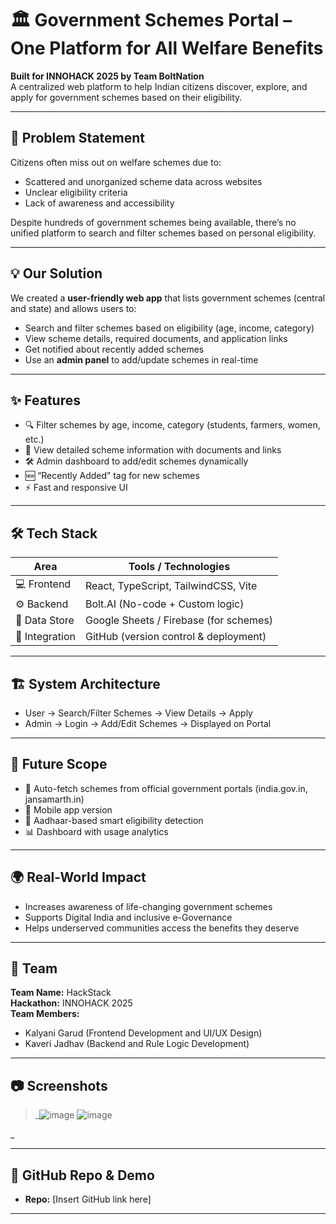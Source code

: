# 🏛️ Government Schemes Portal – One Platform for All Welfare Benefits

**Built for INNOHACK 2025 by Team BoltNation**  
A centralized web platform to help Indian citizens discover, explore, and apply for government schemes based on their eligibility.

---

## 📌 Problem Statement

Citizens often miss out on welfare schemes due to:
- Scattered and unorganized scheme data across websites
- Unclear eligibility criteria
- Lack of awareness and accessibility

Despite hundreds of government schemes being available, there’s no unified platform to search and filter schemes based on personal eligibility.

---

## 💡 Our Solution

We created a **user-friendly web app** that lists government schemes (central and state) and allows users to:
- Search and filter schemes based on eligibility (age, income, category)
- View scheme details, required documents, and application links
- Get notified about recently added schemes
- Use an **admin panel** to add/update schemes in real-time

---

## ✨ Features

- 🔍 Filter schemes by age, income, category (students, farmers, women, etc.)
- 📄 View detailed scheme information with documents and links
- 🛠️ Admin dashboard to add/edit schemes dynamically
- 🆕 “Recently Added” tag for new schemes
- ⚡ Fast and responsive UI

---

## 🛠️ Tech Stack

| Area            | Tools / Technologies                   |
|-----------------|----------------------------------------|
| 💻 Frontend     | React, TypeScript, TailwindCSS, Vite   |
| ⚙️ Backend      | Bolt.AI (No-code + Custom logic)       |
| 🧮 Data Store   | Google Sheets / Firebase (for schemes) |
| 🔗 Integration  | GitHub (version control & deployment)  |

---

## 🏗️ System Architecture

- User → Search/Filter Schemes → View Details → Apply
- Admin → Login → Add/Edit Schemes → Displayed on Portal
  
---

## 🚀 Future Scope

- 🤖 Auto-fetch schemes from official government portals (india.gov.in, jansamarth.in)
- 📱 Mobile app version
- 🧠 Aadhaar-based smart eligibility detection
- 📊 Dashboard with usage analytics

---

## 🌍 Real-World Impact

- Increases awareness of life-changing government schemes
- Supports Digital India and inclusive e-Governance
- Helps underserved communities access the benefits they deserve

---

## 👥 Team

**Team Name:** HackStack  
**Hackathon:** INNOHACK 2025  
**Team Members:**
- Kalyani Garud (Frontend Development and UI/UX Design)
- Kaveri Jadhav (Backend and Rule Logic Development)

---

## 📷 Screenshots

> _![image](https://github.com/user-attachments/assets/ab33d8b7-3821-4d67-9431-0be833af8145)
> ![image](https://github.com/user-attachments/assets/8bbf2da2-b5ed-49fe-b3f7-87d174864475)

_

---

## 🔗 GitHub Repo & Demo

- **Repo:** [Insert GitHub link here]  


---

